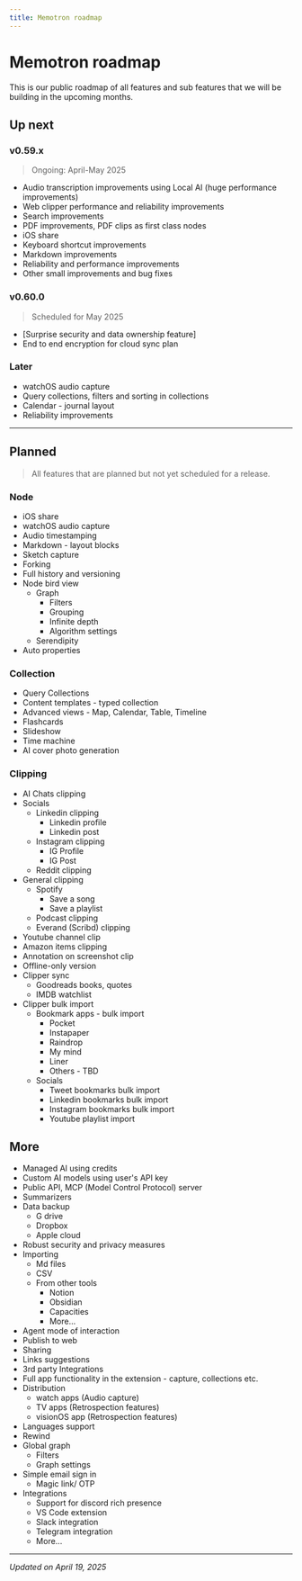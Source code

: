 ```yaml
---
title: Memotron roadmap
---
```

# Memotron roadmap

This is our public roadmap of all features and sub features that we will be building in the upcoming months.


## Up next

### v0.59.x
> Ongoing: April-May 2025

* Audio transcription improvements using Local AI (huge performance improvements)
* Web clipper performance and reliability improvements
* Search improvements
* PDF improvements, PDF clips as first class nodes
* iOS share
* Keyboard shortcut improvements
* Markdown improvements
* Reliability and performance improvements
* Other small improvements and bug fixes

### v0.60.0
> Scheduled for May 2025
* [Surprise security and data ownership feature]
* End to end encryption for cloud sync plan

### Later
* watchOS audio capture
* Query collections, filters and sorting in collections
* Calendar - journal layout
* Reliability improvements
  
---
## Planned
> All features that are planned but not yet scheduled for a release.

### Node
- iOS share
- watchOS audio capture
- Audio timestamping
- Markdown - layout blocks
- Sketch capture
- Forking
- Full history and versioning
- Node bird view
    - Graph
        - Filters
        - Grouping
        - Infinite depth
        - Algorithm settings
    - Serendipity
- Auto properties


### Collection
- Query Collections
- Content templates - typed collection
- Advanced views - Map, Calendar, Table, Timeline
- Flashcards
- Slideshow
- Time machine
- AI cover photo generation


### Clipping
- AI Chats clipping
- Socials
    - Linkedin clipping
        - Linkedin profile
        - Linkedin post
    - Instagram clipping
        - IG Profile
        - IG Post
    - Reddit clipping
- General clipping
    - Spotify
        - Save a song
        - Save a playlist
    - Podcast clipping
    - Everand (Scribd) clipping
- Youtube channel clip
- Amazon items clipping
- Annotation on screenshot clip
- Offline-only version
- Clipper sync
    - Goodreads books, quotes
    - IMDB watchlist
- Clipper bulk import
    - Bookmark apps - bulk import
        - Pocket
        - Instapaper
        - Raindrop
        - My mind
        - Liner
        - Others - TBD
    - Socials
        - Tweet bookmarks bulk import
        - Linkedin bookmarks bulk import
        - Instagram bookmarks bulk import
        - Youtube playlist import

## More
- Managed AI using credits
- Custom AI models using user's API key
- Public API, MCP (Model Control Protocol) server
- Summarizers
- Data backup
  - G drive
  - Dropbox
  - Apple cloud
- Robust security and privacy measures
- Importing
  - Md files
  - CSV
  - From other tools
    - Notion
    - Obsidian
    - Capacities
    - More...
- Agent mode of interaction
- Publish to web
- Sharing
- Links suggestions
- 3rd party Integrations
- Full app functionality in the extension - capture, collections etc.
- Distribution
  - watch apps (Audio capture)
  - TV apps (Retrospection features)
  - visionOS app (Retrospection features)
- Languages support
- Rewind
- Global graph
    - Filters
    - Graph settings
- Simple email sign in
  - Magic link/ OTP
- Integrations
    - Support for discord rich presence
    - VS Code extension
    - Slack integration
    - Telegram integration
    - More...

---
*Updated on April 19, 2025*